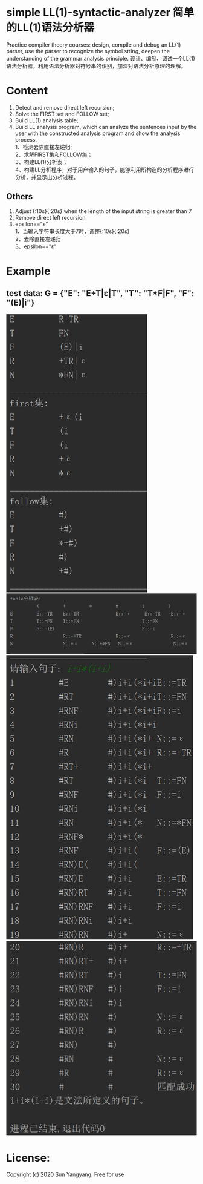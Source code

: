 # simple LL(1)-syntactic-analyzer 简单的LL(1)语法分析器
Practice compiler theory courses: design, compile and debug an LL(1) parser, use the parser to recognize the symbol string, deepen the understanding of the grammar analysis principle.
设计、编制、调试一个LL(1)语法分析器，利用语法分析器对符号串的识别，加深对语法分析原理的理解。
# Content
1. Detect and remove direct left recursion;
2. Solve the FIRST set and FOLLOW set;
3. Build LL(1) analysis table;
4. Build LL analysis program, which can analyze the sentences input by the user with the constructed analysis program and show the analysis process.  
1、检测去除直接左递归;      
2、求解FIRST集和FOLLOW集；  
3、构建LL(1)分析表；  
4、构建LL分析程序，对于用户输入的句子，能够利用所构造的分析程序进行分析，并显示出分析过程。  
## Others
1. Adjust {:10s}{:20s} when the length of the input string is greater than 7
2. Remove direct left recursion
3. epsilon=="ε"   
1、当输入字符串长度大于7时，调整{:10s}{:20s}   
2、去除直接左递归    
3、epsilon=="ε"    
# Example
## test data: G = {"E": "E+T|ε|T", "T": "T*F|F", "F": "(E)|i"}
![image](https://github.com/MC-SUN/simple_LL-1-syntactic-analyzer/blob/master/example/1.png)
![image](https://github.com/MC-SUN/simple_LL-1-syntactic-analyzer/blob/master/example/2.png)
![image](https://github.com/MC-SUN/simple_LL-1-syntactic-analyzer/blob/master/example/3.png)
![image](https://github.com/MC-SUN/simple_LL-1-syntactic-analyzer/blob/master/example/4.png)
# License:
Copyright (c) 2020 Sun Yangyang. Free for use

